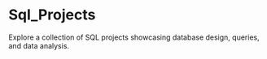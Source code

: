 # Sql_Projects
Explore a collection of SQL projects showcasing database design, queries, and data analysis.
